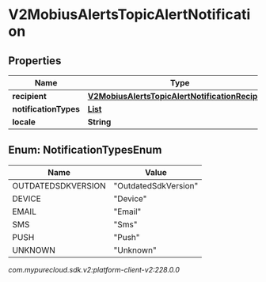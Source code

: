 # V2MobiusAlertsTopicAlertNotification


## Properties

| Name | Type | Description | Notes |
| ------------ | ------------- | ------------- | ------------- |
| **recipient** | [**V2MobiusAlertsTopicAlertNotificationRecipient**](V2MobiusAlertsTopicAlertNotificationRecipient) |  |  [optional] |
| **notificationTypes** | [**List<NotificationTypesEnum>**](#Enum--NotificationTypesEnum) |  |  [optional] |
| **locale** | **String** |  |  [optional] |


## Enum: NotificationTypesEnum

| Name | Value |
| ---- | ----- |
| OUTDATEDSDKVERSION | &quot;OutdatedSdkVersion&quot; |
| DEVICE | &quot;Device&quot; |
| EMAIL | &quot;Email&quot; |
| SMS | &quot;Sms&quot; |
| PUSH | &quot;Push&quot; |
| UNKNOWN | &quot;Unknown&quot; |




_com.mypurecloud.sdk.v2:platform-client-v2:228.0.0_

